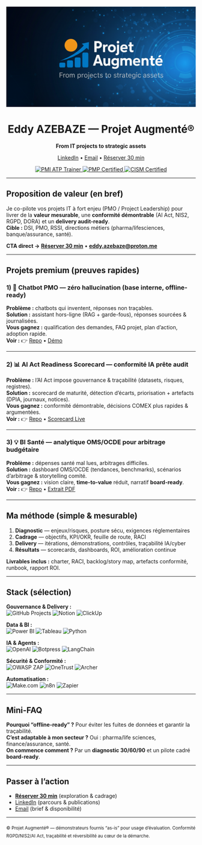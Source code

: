 <!--
README • Landing Page (light) — Eddy AZEBAZE
Objectif : conversion-first (GitHub → Calendly), mobile-first, skim-friendly
-->

<!-- BANNIÈRE -->
<p align="center">
  <img src="assets/banner-projet-augmente.png" alt="Projet Augmenté — From IT projects to strategic assets" width="880">
</p>

<h1 align="center">Eddy AZEBAZE — Projet Augmenté®</h1>
<p align="center"><strong>From IT projects to strategic assets</strong></p>

<p align="center">
  <a href="https://www.linkedin.com/in/eddy-azebaze-pmp-cism">LinkedIn</a> •
  <a href="mailto:eddy.azebaze@proton.me">Email</a> •
  <a href="https://calendly.com/eddy-azebaze-proton/30min">Réserver 30&nbsp;min</a>
</p>

<p align="center">
  <a href="https://www.credly.com/badges/3797a0f9-e5de-4ad9-acf0-d463596983ca">
    <img alt="PMI ATP Trainer" src="https://img.shields.io/badge/PMI-ATP%20Trainer-brightgreen?logo=pmiprojectmanagement">
  </a>
  <a href="https://www.credly.com/badges/80aef1a1-8173-45a6-b508-0892da3a8ef9">
    <img alt="PMP Certified" src="https://img.shields.io/badge/PMP%C2%AE-Certified-0A66C2?logo=pmiprojectmanagement">
  </a>
  <a href="https://www.credly.com/badges/17512e3f-8b80-4de2-b3c8-896133b289f2/public_url">
    <img alt="CISM Certified" src="https://img.shields.io/badge/CISM%C2%AE-Certified-2E8B57">
  </a>
</p>

---

## Proposition de valeur (en bref)

Je co-pilote vos projets IT à fort enjeu (PMO / Project Leadership) pour livrer de la **valeur mesurable**, une **conformité démontrable** (AI Act, NIS2, RGPD, DORA) et un **delivery audit-ready**.  
**Cible :** DSI, PMO, RSSI, directions métiers (pharma/lifesciences, banque/assurance, santé).

**CTA direct →** <a href="https://calendly.com/eddy-azebaze-proton/30min"><strong>Réserver 30 min</strong></a> • <a href="mailto:eddy.azebaze@proton.me"><strong>eddy.azebaze@proton.me</strong></a>

---

## Projets premium (preuves rapides)

### 1) 🤖 Chatbot PMO — zéro hallucination (base interne, offline-ready)
**Problème :** chatbots qui inventent, réponses non traçables.  
**Solution :** assistant hors-ligne (RAG + garde-fous), réponses sourcées & journalisées.  
**Vous gagnez :** qualification des demandes, FAQ projet, plan d’action, adoption rapide.  
**Voir :** 👉 <a href="https://github.com/Eddyazebaze/portfolio-projets/tree/main/01-chatbot-assistant-eddy">Repo</a> • <a href="https://cdn.botpress.cloud/webchat/v3.1/shareable.html?configUrl=https://files.bpcontent.cloud/2025/07/27/01/20250727010732-RSM5BWL1.json">Démo</a>

---

### 2) 📊 AI Act Readiness Scorecard — conformité IA prête audit
**Problème :** l’AI Act impose gouvernance & traçabilité (datasets, risques, registres).  
**Solution :** scorecard de maturité, détection d’écarts, priorisation + artefacts (DPIA, journaux, notices).  
**Vous gagnez :** conformité démontrable, décisions COMEX plus rapides & argumentées.  
**Voir :** 👉 <a href="https://github.com/Eddyazebaze/portfolio-projets/tree/main/02-ai-act-readiness-scorecard">Repo</a> • <a href="https://ai-act-score.vercel.app">Scorecard Live</a>

---

### 3) 💡 BI Santé — analytique OMS/OCDE pour arbitrage budgétaire
**Problème :** dépenses santé mal lues, arbitrages difficiles.  
**Solution :** dashboard OMS/OCDE (tendances, benchmarks), scénarios d’arbitrage & storytelling comité.  
**Vous gagnez :** vision claire, **time-to-value** réduit, narratif **board-ready**.  
**Voir :** 👉 <a href="https://github.com/Eddyazebaze/portfolio-projets/tree/main/06-analytics-sante-bi">Repo</a> • <a href="https://github.com/Eddyazebaze/portfolio-projets/blob/main/06-analytics-sante-bi/reporting/Depenses_Sante%20France_2012-2022_Ce%20que%20disent%20les%20donnees_OMS_Eddy%20AZEBAZE.pdf">Extrait PDF</a>

---

## Ma méthode (simple & mesurable)

1. **Diagnostic** — enjeux/risques, posture sécu, exigences réglementaires  
2. **Cadrage** — objectifs, KPI/OKR, feuille de route, RACI  
3. **Delivery** — itérations, démonstrations, contrôles, traçabilité IA/cyber  
4. **Résultats** — scorecards, dashboards, ROI, amélioration continue

**Livrables inclus :** charter, RACI, backlog/story map, artefacts conformité, runbook, rapport ROI.

---

## Stack (sélection)

**Gouvernance & Delivery :**  
![GitHub Projects](https://img.shields.io/badge/GitHub%20Projects-PMO-black?logo=github)
![Notion](https://img.shields.io/badge/Notion-Workspace-black?logo=notion)
![ClickUp](https://img.shields.io/badge/ClickUp-Portfolio%20Mgmt-7b68ee)

**Data & BI :**  
![Power BI](https://img.shields.io/badge/Power%20BI-Advanced-yellow?logo=powerbi)
![Tableau](https://img.shields.io/badge/Tableau-Advanced-orange?logo=tableau)
![Python](https://img.shields.io/badge/Python-Pandas-blue?logo=python)

**IA & Agents :**  
![OpenAI](https://img.shields.io/badge/OpenAI-API%20User-black?logo=openai)
![Botpress](https://img.shields.io/badge/Botpress-Chatbots-purple)
![LangChain](https://img.shields.io/badge/LangChain-Framework-00b894)

**Sécurité & Conformité :**  
![OWASP ZAP](https://img.shields.io/badge/OWASP-ZAP-000000?logo=owasp)
![OneTrust](https://img.shields.io/badge/OneTrust-GRC-3cb371)
![Archer](https://img.shields.io/badge/RSA-Archer-gray)

**Automatisation :**  
![Make.com](https://img.shields.io/badge/Make.com-Automation-4b7bec)
![n8n](https://img.shields.io/badge/n8n-Workflows-00A884?logo=n8n)
![Zapier](https://img.shields.io/badge/Zapier-Integration-FF4F00?logo=zapier)

---

## Mini-FAQ

**Pourquoi “offline-ready” ?** Pour éviter les fuites de données et garantir la traçabilité.  
**C’est adaptable à mon secteur ?** Oui : pharma/life sciences, finance/assurance, santé.  
**On commence comment ?** Par un **diagnostic 30/60/90** et un pilote cadré **board-ready**.

---

## Passer à l’action

- <a href="https://calendly.com/eddy-azebaze-proton/30min"><strong>Réserver 30 min</strong></a> (exploration & cadrage)  
- <a href="https://www.linkedin.com/in/eddy-azebaze-pmp-cism">LinkedIn</a> (parcours & publications)  
- <a href="mailto:eddy.azebaze@proton.me">Email</a> (brief & disponibilité)

---

<sub>© Projet Augmenté® — démonstrateurs fournis “as-is” pour usage d’évaluation. Conformité RGPD/NIS2/AI Act, traçabilité et réversibilité au cœur de la démarche.</sub>
